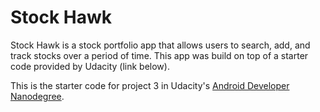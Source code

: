 # Stock Hawk
Stock Hawk is a stock portfolio app that allows users to search, add, and track stocks over a period of time. This app was build on top of a starter code provided by Udacity (link below). 



This is the starter code for project 3 in Udacity's [Android Developer Nanodegree](https://www.udacity.com/course/android-developer-nanodegree-by-google--nd801). 



